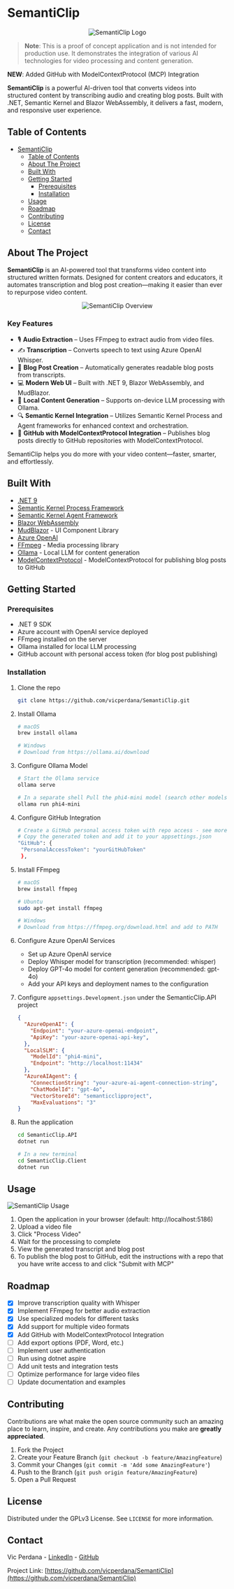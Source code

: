 # SemantiClip

<p align="center">
  <img src="/SemanticClip.Client/wwwroot/images/SemantiClip-app.png" alt="SemantiClip Logo">
</p>

> **Note**: This is a proof of concept application and is not intended for production use. It demonstrates the integration of various AI technologies for video processing and content generation.

**NEW**: Added GitHub with ModelContextProtocol (MCP) Integration

**SemantiClip** is a powerful AI-driven tool that converts videos into structured content by transcribing audio and creating blog posts. Built with .NET, Semantic Kernel and Blazor WebAssembly, it delivers a fast, modern, and responsive user experience.


## Table of Contents
- [SemantiClip](#semanticlip)
  - [Table of Contents](#table-of-contents)
  - [About The Project](#about-the-project)
  - [Built With](#built-with)
  - [Getting Started](#getting-started)
    - [Prerequisites](#prerequisites)
    - [Installation](#installation)
  - [Usage](#usage)
  - [Roadmap](#roadmap)
  - [Contributing](#contributing)
  - [License](#license)
  - [Contact](#contact)

## About The Project

**SemantiClip** is an AI-powered tool that transforms video content into structured written formats. Designed for content creators and educators, it automates transcription and blog post creation—making it easier than ever to repurpose video content.

<p align="center">
  <img src="/docs/images/SemantiClip-Overview.png" alt="SemantiClip Overview">
</p>

### Key Features

- 🎙️ **Audio Extraction** – Uses FFmpeg to extract audio from video files.
- ✍️ **Transcription** – Converts speech to text using Azure OpenAI Whisper.
- 📝 **Blog Post Creation** – Automatically generates readable blog posts from transcripts.
- 💻 **Modern Web UI** – Built with .NET 9, Blazor WebAssembly, and MudBlazor.
- 🧩 **Local Content Generation** – Supports on-device LLM processing with Ollama.
- 🔍 **Semantic Kernel Integration** – Utilizes Semantic Kernel Process and Agent frameworks for enhanced context and orchestration.
- 📗 **GitHub with ModelContextProtocol Integration** – Publishes blog posts directly to GitHub repositories with ModelContextProtocol.

SemantiClip helps you do more with your video content—faster, smarter, and effortlessly.


## Built With

* [.NET 9](https://dotnet.microsoft.com/)
* [Semantic Kernel Process Framework](https://learn.microsoft.com/en-us/semantic-kernel/frameworks/process/process-framework)
* [Semantic Kernel Agent Framework](https://learn.microsoft.com/en-us/semantic-kernel/frameworks/agent/?pivots=programming-language-csharp)
* [Blazor WebAssembly](https://dotnet.microsoft.com/apps/aspnet/web-apps/blazor)
* [MudBlazor](https://mudblazor.com/) - UI Component Library
* [Azure OpenAI](https://azure.microsoft.com/en-us/products/cognitive-services/openai-service)
* [FFmpeg](https://ffmpeg.org/) - Media processing library
* [Ollama](https://ollama.ai/) - Local LLM for content generation
* [ModelContextProtocol](https://github.com/microsoft/ModelContextProtocol) - ModelContextProtocol for publishing blog posts to GitHub

## Getting Started

### Prerequisites

* .NET 9 SDK
* Azure account with OpenAI service deployed
* FFmpeg installed on the server
* Ollama installed for local LLM processing
* GitHub account with personal access token (for blog post publishing)

### Installation

1. Clone the repo
   ```bash
   git clone https://github.com/vicperdana/SemantiClip.git
   ```

2. Install Ollama
   ```bash
   # macOS
   brew install ollama
   
   # Windows
   # Download from https://ollama.ai/download
   ```

3. Configure Ollama Model
   ```bash
   # Start the Ollama service
   ollama serve

   # In a separate shell Pull the phi4-mini model (search other models at [Ollama](https://ollama.com/search))
   ollama run phi4-mini
   ```

4. Configure GitHub Integration
   ```bash
   # Create a GitHub personal access token with repo access - see more details [here](https://docs.github.com/en/authentication/keeping-your-account-and-data-secure/managing-your-personal-access-tokens#creating-a-fine-grained-personal-access-token)
   # Copy the generated token and add it to your appsettings.json 
   "GitHub": {
    "PersonalAccessToken": "yourGitHubToken"
    },
   ```
   
5. Install FFmpeg
   ```bash
   # macOS
   brew install ffmpeg
   
   # Ubuntu
   sudo apt-get install ffmpeg
   
   # Windows
   # Download from https://ffmpeg.org/download.html and add to PATH
   ```

5. Configure Azure OpenAI Services
   - Set up Azure OpenAI service
   - Deploy Whisper model for transcription (recommended: whisper)
   - Deploy GPT-4o model for content generation (recommended: gpt-4o)
   - Add your API keys and deployment names to the configuration

6. Configure `appsettings.Development.json` under the SemanticClip.API project
   ```json
   {
     "AzureOpenAI": {
       "Endpoint": "your-azure-openai-endpoint",
       "ApiKey": "your-azure-openai-api-key",
     },
     "LocalSLM": {
       "ModelId": "phi4-mini",
       "Endpoint": "http://localhost:11434"
     },
     "AzureAIAgent": {
       "ConnectionString": "your-azure-ai-agent-connection-string",
       "ChatModelId": "gpt-4o",
       "VectorStoreId": "semanticclipproject",
       "MaxEvaluations": "3"
   }
   ```

7. Run the application
   ```bash
   cd SemanticClip.API
   dotnet run
   
   # In a new terminal
   cd SemanticClip.Client
   dotnet run
   ```

## Usage

<p align="left">
  <img src="/docs/images/SemantiClipUsage.gif" alt="SemantiClip Usage">
</p>

1. Open the application in your browser (default: http://localhost:5186)
2. Upload a video file
3. Click "Process Video"
4. Wait for the processing to complete
5. View the generated transcript and blog post
6. To publish the blog post to GitHub, edit the instructions with a repo that you have write access to and click "Submit with MCP"

## Roadmap

- [x] Improve transcription quality with Whisper
- [x] Implement FFmpeg for better audio extraction
- [x] Use specialized models for different tasks
- [x] Add support for multiple video formats
- [x] Add GitHub with ModelContextProtocol Integration
- [ ] Add export options (PDF, Word, etc.)
- [ ] Implement user authentication
- [ ] Run using dotnet aspire
- [ ] Add unit tests and integration tests
- [ ] Optimize performance for large video files
- [ ] Update documentation and examples

## Contributing

Contributions are what make the open source community such an amazing place to learn, inspire, and create. Any contributions you make are **greatly appreciated**.

1. Fork the Project
2. Create your Feature Branch (`git checkout -b feature/AmazingFeature`)
3. Commit your Changes (`git commit -m 'Add some AmazingFeature'`)
4. Push to the Branch (`git push origin feature/AmazingFeature`)
5. Open a Pull Request

## License

Distributed under the GPLv3 License. See `LICENSE` for more information.

## Contact

Vic Perdana - [LinkedIn](https://www.linkedin.com/in/vperdana/) - [GitHub](https://github.com/vicperdana)

Project Link: [https://github.com/vicperdana/SemantiClip](https://github.com/vicperdana/SemantiClip)
